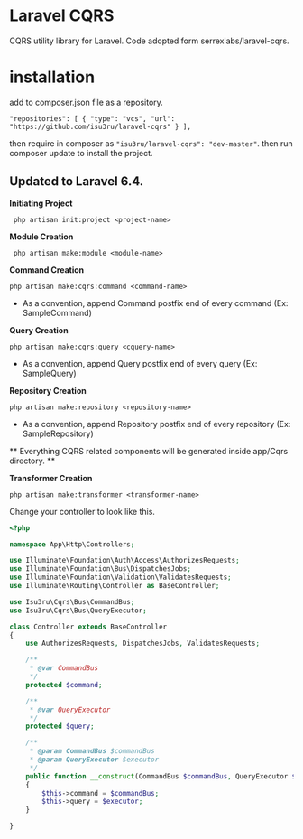 # Laravel CQRS

CQRS utility library for Laravel. Code adopted form serrexlabs/laravel-cqrs.

# installation

add to composer.json file as a repository.

``
    "repositories": [
        {
            "type": "vcs",
            "url": "https://github.com/isu3ru/laravel-cqrs"
        }
    ],
``

then require in composer as ``"isu3ru/laravel-cqrs": "dev-master"``. then run composer update to install the project.

## Updated to Laravel 6.4. 

**Initiating Project**

`` php artisan init:project <project-name>``

**Module Creation**

 `` php artisan make:module <module-name>``

 **Command Creation**
 
 `` php artisan make:cqrs:command <command-name> ``
 
 * As a convention, append Command postfix end of every command (Ex: SampleCommand)
  
**Query Creation**

`` php artisan make:cqrs:query <cquery-name> ``

* As a convention, append Query postfix end of every query (Ex: SampleQuery)

**Repository Creation**

`` php artisan make:repository <repository-name> ``

* As a convention, append Repository postfix end of every repository (Ex: SampleRepository)

** Everything CQRS related components will be generated inside app/Cqrs directory. **

**Transformer Creation**

`` php artisan make:transformer <transformer-name> ``

Change your controller to look like this.

```php
<?php

namespace App\Http\Controllers;

use Illuminate\Foundation\Auth\Access\AuthorizesRequests;
use Illuminate\Foundation\Bus\DispatchesJobs;
use Illuminate\Foundation\Validation\ValidatesRequests;
use Illuminate\Routing\Controller as BaseController;

use Isu3ru\Cqrs\Bus\CommandBus;
use Isu3ru\Cqrs\Bus\QueryExecutor;

class Controller extends BaseController
{
    use AuthorizesRequests, DispatchesJobs, ValidatesRequests;

    /**
     * @var CommandBus
     */
    protected $command;

    /**
     * @var QueryExecutor
     */
    protected $query;

    /**
     * @param CommandBus $commandBus
     * @param QueryExecutor $executor
     */
    public function __construct(CommandBus $commandBus, QueryExecutor $executor)
    {
        $this->command = $commandBus;
        $this->query = $executor;
    }

}
```
